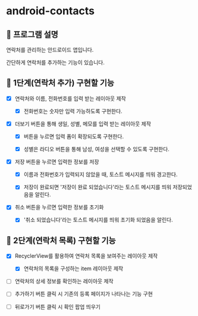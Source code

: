 # android-contacts

## 📄 프로그램 설명

연락처를 관리하는 안드로이드 앱입니다.

간단하게 연락처를 추가하는 기능이 있습니다.

## 🎯 1단계(연락처 추가) 구현할 기능

- [X] 연락처와 이름, 전화번호를 입력 받는 레이아웃 제작

    - [X] 전화번호는 숫자만 입력 가능하도록 구현한다.

- [X] 더보기 버튼을 통해 생일, 성별, 메모를 입력 받는 레이아웃 제작

    - [X] 버튼을 누르면 입력 폼이 확장되도록 구현한다.

    - [X] 성별은 라디오 버튼을 통해 남성, 여성을 선택할 수 있도록 구현한다.

- [X] 저장 버튼을 누르면 입력한 정보를 저장
    
    - [X] 이름과 전화번호가 입력되지 않았을 때, 토스트 메시지를 띄워 경고한다.
  
    - [X] 저장이 완료되면 '저장이 완료 되었습니다'라는 토스트 메시지를 띄워 저장되었음을 알린다.

- [X] 취소 버튼을 누르면 입력한 정보를 초기화

    - [X] '취소 되었습니다'라는 토스트 메시지를 띄워 초기화 되었음을 알린다.

## 🎯 2단계(연락처 목록) 구현할 기능

- [X] RecyclerView를 활용하여 연락처 목록을 보여주는 레이아웃 제작

  - [X] 연락처의 목록을 구성하는 item 레이아웃 제작

- [ ] 연락처의 상세 정보를 확인하는 레이아웃 제작

- [ ] 추가하기 버튼 클릭 시 기존의 등록 페이지가 나타나는 기능 구현

- [ ] 뒤로가기 버튼 클릭 시 확인 팝업 띄우기